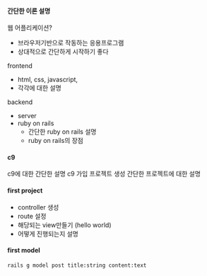 #### 간단한 이론 설명
웹 어플리케이션?
- 브라우저기반으로 작동하는 응용프로그램
- 상대적으로 간단하게 시작하기 좋다

frontend
- html, css, javascript,
- 각각에 대한 설명

backend
- server
- ruby on rails
  - 간단한 ruby on rails 설명
  - ruby on rails의 장점


#### c9
c9에 대한 간단한 설명
c9 가입
프로젝트 생성
간단한 프로젝트에 대한 설명


#### first project

- controller 생성
- route 설정
- 해당되는 view만들기 (hello world)
- 어떻게 진행되는지 설명

#### first model

```
rails g model post title:string content:text
```
